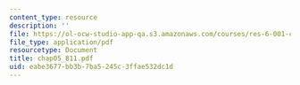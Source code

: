```yaml
---
content_type: resource
description: ''
file: https://ol-ocw-studio-app-qa.s3.amazonaws.com/courses/res-6-001-continuum-electromechanics-spring-2009/eabe3677bb3b7ba5245c3ffae532dc1d_chap05_811.pdf
file_type: application/pdf
resourcetype: Document
title: chap05_811.pdf
uid: eabe3677-bb3b-7ba5-245c-3ffae532dc1d
---
```

